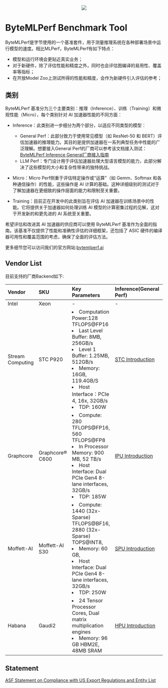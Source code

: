 <div align="center">
  <img src="docs/images/icon.png">
</div>


# ByteMLPerf Benchmark Tool
ByteMLPerf是字节使用的一个基准套件，用于测量推理系统在各种部署场景中运行模型的速度。相比MLPerf，ByteMLPerf有如下特点：
- 模型和运行环境会更贴近真实业务；
- 对于新硬件，除了评估性能和精度之外，同时也会评估图编译的易用性、覆盖率等指标；
- 在开放Model Zoo上测试所得的性能和精度，会作为新硬件引入评估的参考；

## 类别
ByteMLPerf 基准分为三个主要类别：推理（Inference）、训练（Training）和微观性能（Micro），每个类别针对 AI 加速器性能的不同方面：

- Inference：此类别进一步细分为两个部分，以适应不同类型的模型：
  - General Perf：此部分致力于使用常见模型（如 ResNet-50 和 BERT）评估加速器的推理能力。其目的是提供加速器在一系列典型任务中性能的广泛理解。想要接入General Perf的厂商可以参考该文档接入测试：[ByteMLPerf Inference General厂商接入指南](https://bytedance.feishu.cn/docs/doccno9eLS3OseTA5aMBeeQf2cf) 
  - LLM Perf：专门设计用于评估加速器处理大型语言模型的能力，此部分解决了这些模型的大小和复杂性带来的独特挑战。

- Micro：Micro Perf侧重于评估特定操作或“运算”（如 Gemm、Softmax 和各种通信操作）的性能，这些操作是 AI 计算的基础。这种详细级别的测试对于了解加速器在更细致的操作层面的能力和限制至关重要。

- Training：目前正在开发中的此类别旨在评估 AI 加速器在训练场景中的性能。它将提供关于加速器如何处理训练 AI 模型的计算密集过程的见解，这对于开发新的和更先进的 AI 系统至关重要。

希望评估和改进其 AI 加速器的供应商可以使用 ByteMLPerf 基准作为全面的指南。该基准不仅提供了性能和准确性评估的详细框架，还包括了 ASIC 硬件的编译器可用性和覆盖范围的考虑，确保了全面的评估方法。

更多细节您可以访问我们的官方网站:[bytemlperf.ai](https://bytemlperf.ai/)

## Vendor List
目前支持的厂商Backend如下:

| Vendor | SKU | Key Parameters | Inference(General Perf) | Inference(LLM Perf) |
| :---- | :----| :---- | :---- | :---- |
| Intel | Xeon | - | - | - |
| Stream Computing | STC P920 | <li>Computation Power:128 TFLOPS@FP16 <li> Last Level Buffer: 8MB, 256GB/s <li>Level 1 Buffer: 1.25MB, 512GB/s   <li> Memory: 16GB, 119.4GB/S <li> Host Interface：PCIe 4, 16x, 32GB/s <li> TDP: 160W | [STC Introduction](byte_infer_perf/general_perf/backends/STC/README.md) | - |
| Graphcore | Graphcore® C600 | <li>Compute: 280 TFLOPS@FP16, 560 TFLOPS@FP8 <li> In Processor Memory: 900 MB, 52 TB/s <li> Host Interface: Dual PCIe Gen4 8-lane interfaces, 32GB/s <li> TDP: 185W | [IPU Introduction](byte_infer_perf/general_perf/backends/IPU/README.md) | - |
| Moffett-AI | Moffett-AI S30 | <li>Compute: 1440 (32x-Sparse) TFLOPS@BF16, 2880 (32x-Sparse) TOPS@INT8, <li> Memory: 60 GB,  <li> Host Interface: Dual PCIe Gen4 8-lane interfaces, 32GB/s <li> TDP: 250W | [SPU Introduction](byte_infer_perf/general_perf/backends/SPU/README.md) | - |
| Habana | Gaudi2 | <li>24 Tensor Processor Cores, Dual matrix multiplication engines <li> Memory: 96 GB HBM2E, 48MB SRAM | [HPU Introduction](byte_infer_perf/general_perf/backends/HPU/README.md) | - |

## Statement
[ASF Statement on Compliance with US Export Regulations and Entity List](https://news.apache.org/foundation/entry/statement-by-the-apache-software)